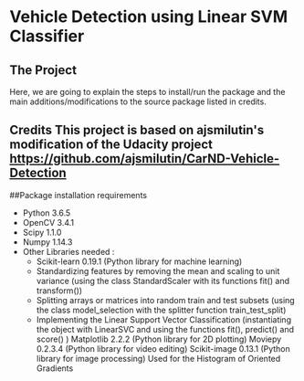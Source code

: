 [//]: # (Image References)

[image1]: ./examples/kitti.png



# Vehicle Detection using Linear SVM Classifier
The Project
---
Here, we are going to explain the steps to install/run the package and the main additions/modifications to the source package listed in credits.

**Credits**
This project is based on ajsmilutin's modification of the Udacity project https://github.com/ajsmilutin/CarND-Vehicle-Detection
---
##Package installation requirements
* Python 3.6.5
* OpenCV 3.4.1
* Scipy 1.1.0
* Numpy 1.14.3
* Other Libraries needed :
  - Scikit-learn 0.19.1 (Python library for machine learning)
  - Standardizing features by removing the mean and scaling to unit variance (using the class StandardScaler with its functions fit() and transform())
  - Splitting arrays or matrices into random train and test subsets (using the class model_selection with the splitter function train_test_split)
  - Implementing the Linear Support Vector Classification (instantiating the object with LinearSVC and using the functions fit(), predict() and score() )
Matplotlib 2.2.2 (Python library for 2D plotting)
Moviepy 0.2.3.4 (Python library for video editing)
Scikit-image 0.13.1 (Python library for image processing)
Used for the Histogram of Oriented Gradients

